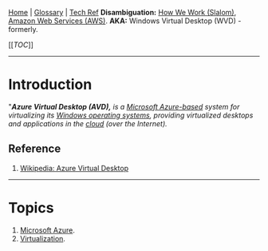 [Home](/Slalom-LLC/Slalom-Consulting) | [Glossary](/Glossary) | [Tech Ref](/Tech-Ref)
**Disambiguation:** [How We Work (Slalom)](/Slalom-LLC/Slalom-Consulting/Terms-\(Slalom-Consulting\)/HWW-\(How-We-Work\)), [Amazon Web Services (AWS)](/Tech-Ref/AWS-\(Amazon-Web-Services\)).
**AKA:** Windows Virtual Desktop (WVD) - formerly.

[[_TOC_]]

---
# Introduction
"_***Azure Virtual Desktop (AVD),*** is a [Microsoft Azure-based](/Tech-Ref/Microsoft/Microsoft-Azure) system for virtualizing its [Windows operating systems](/Tech-Ref/Microsoft/Microsoft-Windows), providing virtualized desktops and applications in the [cloud](/Tech-Ref/Software-Development/Cloud-Computing) (over the Internet)._

## Reference
1. [Wikipedia: Azure Virtual Desktop](https://en.wikipedia.org/wiki/Azure_Virtual_Desktop)

---
# Topics
1. [Microsoft Azure](/Tech-Ref/Microsoft/Microsoft-Azure).
1. [Virtualization](/Tech-Ref/Virtualization).
